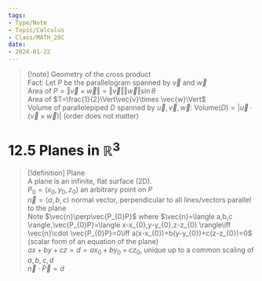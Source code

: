 ```yaml
---  
tags:  
- Type/Note  
- Topic/Calculus  
- Class/MATH_20C  
date:  
- 2024-01-22  
---  
```

  
> [!note] Geometry of the cross product  
> Fact: Let $P$ be the parallelogram spanned by $\vec{v}$ and $\vec{w}$  
> Area of $P=\Vert \vec{v}\times \vec{w}\Vert=\Vert\vec{v}\Vert\Vert \vec{w}\Vert \sin \theta$  
> Area of $T=\frac{1}{2}\Vert\vec{v}\times \vec{w}\Vert$  
> Volume of parallelepiped $D$ spanned by $\vec{u},\vec{v},\vec{w}$: $\text{Volume}(D)=\vert\vec{u}\cdot(\vec{v}\times \vec{w})\vert$  (order does not matter)  
  
# 12.5 Planes in $\mathbb{R}^{3}$  
  
> [!definition] Plane  
> A plane is an infinite, flat surface (2D).  
> $P_{0}=(x_{0},y_{0},z_{0})$ an arbitrary point on $P$  
> $\vec{n}=\langle a,b,c \rangle$ normal vector, perpendicular to all lines/vectors parallel to the plane  
> Note $\vec{n}\perp\vec{P_{0}P}$ where $\vec{n}=\langle a,b,c \rangle,\vec{P_{0}P}=\langle x-x_{0},y-y_{0},z-z_{0} \rangle\iff \vec{n}\cdot \vec{P_{0}P}=0\iff a(x-x_{0})+b(y-y_{0})+c(z-z_{0})=0$  (scalar form of an equation of the plane)  
> $ax+by+cz=d=ax_{0}+by_{0}+cz_{0}$, unique up to a common scaling of $a,b,c,d$  
> $\vec{n}\cdot \vec{P}=d$  
